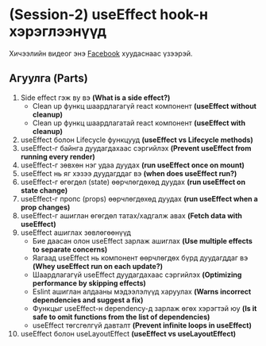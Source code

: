 # (Session-2) useEffect hook-н хэрэглээнүүд

Хичээлийн видеог энэ [Facebook](https://www.facebook.com/React-JS-live-%D1%85%D1%8D%D0%BB%D1%8D%D0%BB%D1%86%D2%AF%D2%AF%D0%BB%D1%8D%D0%B3-101628288452147) хуудаснаас үзээрэй.

## Агуулга **(Parts)**

1. Side effect гэж ву вэ **(What is a side effect?)**
   - Clean up функц шаардлагагүй react компонент **(useEffect without cleanup)**
   - Clean up функц шаардлагатай react компонент **(useEffect with cleanup)**
2. useEffect болон Lifecycle функцууд **(useEffect vs Lifecycle methods)**
3. useEffect-г байнга дуудагдахаас сэргийлэх **(Prevent useEffect from running every render)**
4. useEffect-г зөвхөн нэг удаа дуудах **(run useEffect once on mount)**
5. useEffect нь яг хэзээ дуудагддаг вэ **(when does useEffect run?)**
6. useEffect-г өгөгдөл (state) өөрчлөгдөхөд дуудах **(run useEffect on state change)**
7. useEffect-г пропс (props) өөрчлөгдөхөд дуудах **(run useEffect when a prop changes)**
8. useEffect-г ашиглан өгөгдөл татах/хадгалж авах **(Fetch data with useEffect)**
9. useEffect ашиглах зөвлөгөөнүүд
   - Бие даасан олон useEffect зарлаж ашиглах **(Use multiple effects to separate concerns)**
   - Яагаад useEffect нь компонент өөрчлөгдөх бүрд дуудагддаг вэ **(Whey useEffect run on each update?)**
   - Шаардлагагүй useEffect дуудагдахаас сэргийлэх **(Optimizing performance by skipping effects)**
   - Eslint ашиглан алдааны мэдээлэлүүд харуулах **(Warns incorrect dependencies and suggest a fix)**
   - Функцыг useEffect-н dependency-д зарлаж өгөх хэрэгтэй юу **(Is it safe to omit functions from the list of dependencies)**
   - useEffect төгсгөлгүй давталт **(Prevent infinite loops in useEffect)**
10. useEffect болон useLayoutEffect **(useEffect vs useLayoutEffect)**
